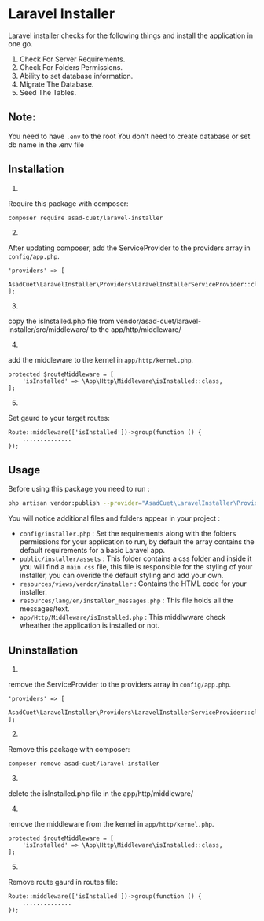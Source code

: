 # Laravel Installer

Laravel installer checks for the following things and install the application in one go.

1. Check For Server Requirements.
2. Check For Folders Permissions.
3. Ability to set database information.
4. Migrate The Database.
5. Seed The Tables.

## Note:
You need to have `.env` to the root
You don't need to create database or set db name in the .env file

## Installation
1.
Require this package with composer:
```
composer require asad-cuet/laravel-installer
```

2.
After updating composer, add the ServiceProvider to the providers array in `config/app.php`.

```
'providers' => [
    AsadCuet\LaravelInstaller\Providers\LaravelInstallerServiceProvider::class,
];
```
3.
copy the isInstalled.php file from vendor/asad-cuet/laravel-installer/src/middleware/ to the app/http/middleware/

4.
add the middleware to the kernel  in `app/http/kernel.php`.
```
protected $routeMiddleware = [
    'isInstalled' => \App\Http\Middleware\isInstalled::class,
];
```
5.
Set gaurd to your target routes:

```
Route::middleware(['isInstalled'])->group(function () {
    ..............
});
```


## Usage

Before using this package you need to run :
```bash
php artisan vendor:publish --provider="AsadCuet\LaravelInstaller\Providers\LaravelInstallerServiceProvider"
```

You will notice additional files and folders appear in your project :
 
 - `config/installer.php` : Set the requirements along with the folders permissions for your application to run, by default the array contains the default requirements for a basic Laravel app.
 - `public/installer/assets` : This folder contains a css folder and inside it you will find a `main.css` file, this file is responsible for the styling of your installer, you can overide the default styling and add your own.
 - `resources/views/vendor/installer` : Contains the HTML code for your installer.
 - `resources/lang/en/installer_messages.php` : This file holds all the messages/text.
 - `app/Http/Middleware/isInstalled.php` : This middlwware check wheather the application is installed or not.


## Uninstallation


1.
remove the ServiceProvider to the providers array in `config/app.php`.

```
'providers' => [
    AsadCuet\LaravelInstaller\Providers\LaravelInstallerServiceProvider::class,
];
```
2.
Remove this package with composer:
```
composer remove asad-cuet/laravel-installer
```


3.
delete the isInstalled.php file in the app/http/middleware/

4.
remove the middleware from the kernel  in `app/http/kernel.php`.
```
protected $routeMiddleware = [
    'isInstalled' => \App\Http\Middleware\isInstalled::class,
];
```
5.
Remove route gaurd in routes file:

```
Route::middleware(['isInstalled'])->group(function () {
    ..............
});
```


